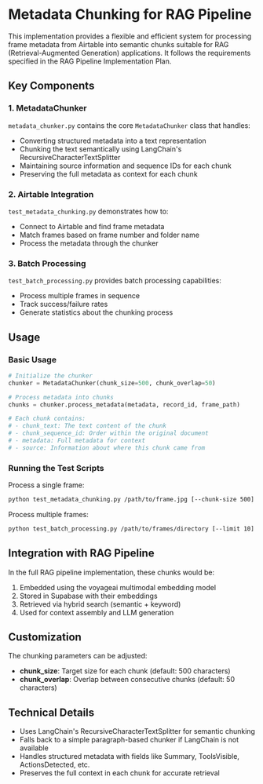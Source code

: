 # Metadata Chunking for RAG Pipeline

This implementation provides a flexible and efficient system for processing frame metadata from Airtable into semantic chunks suitable for RAG (Retrieval-Augmented Generation) applications. It follows the requirements specified in the RAG Pipeline Implementation Plan.

## Key Components

### 1. MetadataChunker

`metadata_chunker.py` contains the core `MetadataChunker` class that handles:

- Converting structured metadata into a text representation
- Chunking the text semantically using LangChain's RecursiveCharacterTextSplitter
- Maintaining source information and sequence IDs for each chunk
- Preserving the full metadata as context for each chunk

### 2. Airtable Integration

`test_metadata_chunking.py` demonstrates how to:

- Connect to Airtable and find frame metadata
- Match frames based on frame number and folder name
- Process the metadata through the chunker

### 3. Batch Processing

`test_batch_processing.py` provides batch processing capabilities:

- Process multiple frames in sequence
- Track success/failure rates
- Generate statistics about the chunking process

## Usage

### Basic Usage

```python
# Initialize the chunker
chunker = MetadataChunker(chunk_size=500, chunk_overlap=50)

# Process metadata into chunks
chunks = chunker.process_metadata(metadata, record_id, frame_path)

# Each chunk contains:
# - chunk_text: The text content of the chunk
# - chunk_sequence_id: Order within the original document
# - metadata: Full metadata for context
# - source: Information about where this chunk came from
```

### Running the Test Scripts

Process a single frame:

```bash
python test_metadata_chunking.py /path/to/frame.jpg [--chunk-size 500] [--chunk-overlap 50]
```

Process multiple frames:

```bash
python test_batch_processing.py /path/to/frames/directory [--limit 10] [--chunk-size 500] [--chunk-overlap 50]
```

## Integration with RAG Pipeline

In the full RAG pipeline implementation, these chunks would be:

1. Embedded using the voyageai multimodal embedding model
2. Stored in Supabase with their embeddings
3. Retrieved via hybrid search (semantic + keyword)
4. Used for context assembly and LLM generation

## Customization

The chunking parameters can be adjusted:

- **chunk_size**: Target size for each chunk (default: 500 characters)
- **chunk_overlap**: Overlap between consecutive chunks (default: 50 characters)

## Technical Details

- Uses LangChain's RecursiveCharacterTextSplitter for semantic chunking
- Falls back to a simple paragraph-based chunker if LangChain is not available
- Handles structured metadata with fields like Summary, ToolsVisible, ActionsDetected, etc.
- Preserves the full context in each chunk for accurate retrieval 